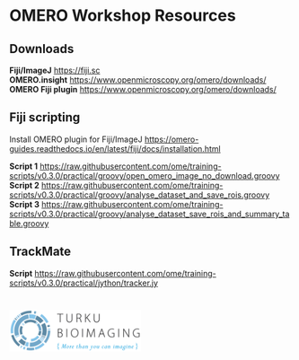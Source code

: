 # OMERO Workshop Resources

## Downloads
__Fiji/ImageJ__ https://fiji.sc  
__OMERO.insight__ https://www.openmicroscopy.org/omero/downloads/  
__OMERO Fiji plugin__ https://www.openmicroscopy.org/omero/downloads/

## Fiji scripting

Install OMERO plugin for Fiji/ImageJ
https://omero-guides.readthedocs.io/en/latest/fiji/docs/installation.html

__Script 1__
https://raw.githubusercontent.com/ome/training-scripts/v0.3.0/practical/groovy/open_omero_image_no_download.groovy  
__Script 2__
https://raw.githubusercontent.com/ome/training-scripts/v0.3.0/practical/groovy/analyse_dataset_and_save_rois.groovy  
__Script 3__
https://raw.githubusercontent.com/ome/training-scripts/v0.3.0/practical/groovy/analyse_dataset_save_rois_and_summary_table.groovy  

## TrackMate
__Script__ https://raw.githubusercontent.com/ome/training-scripts/v0.3.0/practical/jython/tracker.jy

#
<p float='left'>
    <a href='https://bioimaging.fi' target='_blank'>
        <img src='https://raw.githubusercontent.com/Turku-BioImaging/ColonyArea/main/images/BioImaging_logo_posa_vaaka.jpg' alt='Turku BioImaging' style="height:75px;width:auto;"/>
    </a>
</p>
